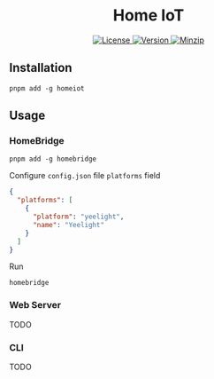 <h1 align="center">Home IoT</h1>

<p align="center">
  <a href="https://github.com/qq15725/homeiot/blob/master/LICENSE" class="mr-3">
    <img src="https://img.shields.io/npm/l/homeiot.svg" alt="License">
  </a>
  <a href="https://www.npmjs.com/package/homeiot">
    <img src="https://img.shields.io/npm/v/homeiot.svg" alt="Version">
  </a>
  <a href="https://cdn.jsdelivr.net/npm/homeiot/dist/index.js">
    <img src="https://img.shields.io/bundlephobia/minzip/homeiot" alt="Minzip">
  </a>
</p>

## Installation

```shell
pnpm add -g homeiot
```

## Usage

### HomeBridge

```shell
pnpm add -g homebridge
```

Configure `config.json` file `platforms` field

```json
{
  "platforms": [
    {
      "platform": "yeelight",
      "name": "Yeelight"
    }
  ]
}
```

Run

```shell
homebridge
```

### Web Server

TODO

### CLI

TODO
